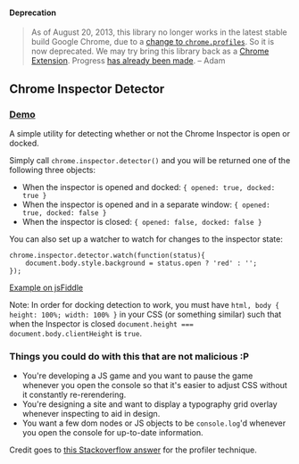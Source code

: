 #### Deprecation

> As of August 20, 2013, this library no longer works in the latest stable build Google Chrome, due to a [change to `chrome.profiles`](https://codereview.chromium.org/15816002). So it is now deprecated. We may try bring this library back as a [Chrome Extension](https://github.com/adamschwartz/chrome-inspector-detector/issues/8). Progress [has already been made](https://groups.google.com/a/chromium.org/d/msg/chromium-extensions/4Ge-51oHiZI/Awzhrzdf2R8J). – Adam

## Chrome Inspector Detector

### [Demo](http://adamschwartz.co/chrome-inspector-detector)

A simple utility for detecting whether or not the Chrome Inspector is open or docked.

Simply call `chrome.inspector.detector()` and you will be returned one of the following three objects:

- When the inspector is opened and docked: `{ opened: true, docked: true }`
- When the inspector is opened and in a separate window: `{ opened: true, docked: false }`
- When the inspector is closed: `{ opened: false, docked: false }`

You can also set up a watcher to watch for changes to the inspector state:

    chrome.inspector.detector.watch(function(status){
        document.body.style.background = status.open ? 'red' : '';
    });

[Example on jsFiddle](http://jsfiddle.net/adamschwartz/CZ3r6/show/light/)

Note: In order for docking detection to work, you must have `html, body { height: 100%; width: 100% }` in your CSS (or something similar) such that when the Inspector is closed `document.height === document.body.clientHeight` is `true`.

### Things you could do with this that are not malicious :P

- You're developing a JS game and you want to pause the game whenever you open the console so that it's easier to adjust CSS without it constantly re-rerendering.
- You're designing a site and want to display a typography grid overlay whenever inspecting to aid in design.
- You want a few dom nodes or JS objects to be `console.log`'d whenever you open the console for up-to-date information.

Credit goes to [this Stackoverflow answer](http://stackoverflow.com/a/15567735/131898) for the profiler technique.
